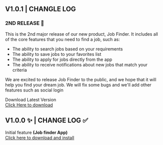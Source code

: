 ## V1.0.1 | CHANGLE LOG
### 2ND RELEASE 📢
This is the 2nd major release of our new product, Job Finder. It includes all of the core features that you need to find a job, such as:
- The ability to search jobs based on your requirements
- The ability to save jobs to your favorites list
- The ability to apply for jobs directly from the app
- The ability to receive notifications about new jobs that match your criteria

We are excited to release Job Finder to the public, and we hope that it will help you find your dream job.
We will fix some bugs and we'll add other features such as social login

Download Latest Version<br>
[Click Here to download](https://mega.nz/file/aOJg1Tya#h0lZMI5BbpQy423Vd5gRXu_ysWea7IPH2YgMAfiSYsg)

## V1.0.0 ✨ | CHANGE LOG ✅
Initial feature <strong>(Job finder App) </strong><br>
[Click here to download and install](https://drive.google.com/file/d/1aURaM53CdYZXQEaN_K4aFPXLSYoudkhz/view?usp=drive_link)
